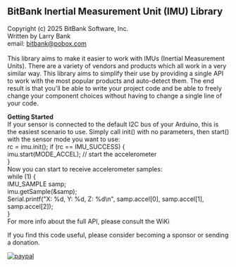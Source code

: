 ## BitBank Inertial Measurement Unit (IMU) Library

Copyright (c) 2025 BitBank Software, Inc.<br>
Written by Larry Bank<br>
email: bitbank@pobox.com<br>
<br>
This library aims to make it easier to work with IMUs (Inertial Measurement Units). There are a variety of vendors and products which all work in a very similar way. This library aims to simplify their use by providing a single API to work with the most popular products and auto-detect them. The end result is that you'll be able to write your project code and be able to freely change your component choices without having to change a single line of your code.<br>

<b>Getting Started</b><br>
If your sensor is connected to the default I2C bus of your Arduino, this is the easiest scenario to use. Simply call init() with no parameters, then start() with the sensor mode you want to use:<br>
rc = imu.init();
if (rc == IMU_SUCCESS) {<br>
   imu.start(MODE_ACCEL); // start the accelerometer<br>
}<br>
Now you can start to receive accelerometer samples:<br>
while (1) {<br>
    IMU_SAMPLE samp;<br>
    imu.getSample(&samp);<br>
    Serial.printf("X: %d, Y: %d, Z: %d\n", samp.accel[0], samp.accel[1], samp.accel[2]);<br>
}<br>
For more info about the full API, please consult the WiKi<br>

If you find this code useful, please consider becoming a sponsor or sending a donation.

[![paypal](https://www.paypalobjects.com/en_US/i/btn/btn_donateCC_LG.gif)](https://www.paypal.com/cgi-bin/webscr?cmd=_s-xclick&hosted_button_id=SR4F44J2UR8S4)


